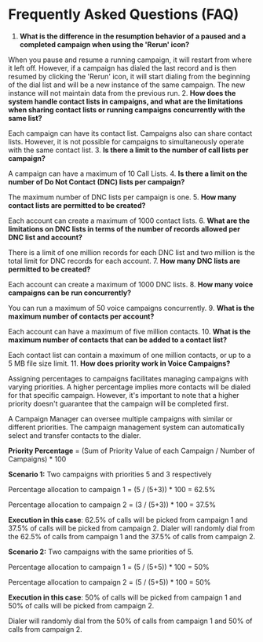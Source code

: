 # Frequently Asked Questions (FAQ)

1. **What is the difference in the resumption behavior of a paused and a completed campaign when using the 'Rerun' icon?**

When you pause and resume a running campaign, it will restart from where it left off. However, if a campaign has dialed the last record and is then resumed by clicking the 'Rerun' icon, it will start dialing from the beginning of the dial list and will be a new instance of the same campaign. The new instance will not maintain data from the previous run.
2. **How does the system handle contact lists in campaigns, and what are the limitations when sharing contact lists or running campaigns concurrently with the same list?**

Each campaign can have its contact list. Campaigns also can share contact lists. However, it is not possible for campaigns to simultaneously operate with the same contact list.
3. **Is there a limit to the number of call lists per campaign?**

A campaign can have a maximum of 10 Call Lists.
4. **Is there a limit on the number of Do Not Contact (DNC) lists per campaign?**

The maximum number of DNC lists per campaign is one.
5. **How many contact lists are permitted to be created?**

Each account can create a maximum of 1000 contact lists.
6. **What are the limitations on DNC lists in terms of the number of records allowed per DNC list and account?**

There is a limit of one million records for each DNC list and two million is the total limit for DNC records for each account.
7. **How many DNC lists are permitted to be created?**

Each account can create a maximum of 1000 DNC lists.
8. **How many voice campaigns can be run concurrently?**

You can run a maximum of 50 voice campaigns concurrently.
9. **What is the maximum number of contacts per account?**

Each account can have a maximum of five million contacts.
10. **What is the maximum number of contacts that can be added to a contact list?**

Each contact list can contain a maximum of one million contacts, or up to a 5 MB file size limit.
11. **How does priority work in Voice Campaigns?**

Assigning percentages to campaigns facilitates managing campaigns with varying priorities. A higher percentage implies more contacts will be dialed for that specific campaign. However, it's important to note that a higher priority doesn't guarantee that the campaign will be completed first.

A Campaign Manager can oversee multiple campaigns with similar or different priorities. The campaign management system can automatically select and transfer contacts to the dialer.

**Priority Percentage** = (Sum of Priority Value of each Campaign / Number of Campaigns) * 100

**Scenario 1:** Two campaigns with priorities 5 and 3 respectively

Percentage allocation to campaign 1 = (5 / (5+3)) * 100 = 62.5%

Percentage allocation to campaign 2 = (3 / (5+3)) * 100 = 37.5%

**Execution in this case**: 62.5% of calls will be picked from campaign 1 and 37.5% of calls will be picked from campaign 2.
Dialer will randomly dial from the 62.5% of calls from campaign 1 and the 37.5% of calls from campaign 2.

**Scenario 2:** Two campaigns with the same priorities of 5.

Percentage allocation to campaign 1 = (5 / (5+5)) * 100 = 50%

Percentage allocation to campaign 2 = (5 / (5+5)) * 100 = 50%

**Execution in this case**: 50% of calls will be picked from campaign 1 and 50% of calls will be picked from campaign 2.

Dialer will randomly dial from the 50% of calls from campaign 1 and 50% of calls from campaign 2.